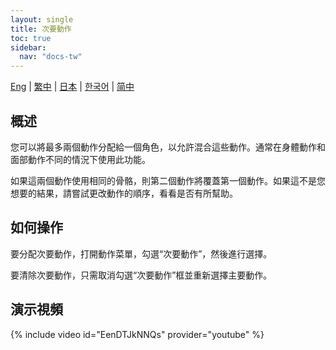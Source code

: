 ```yaml
---
layout: single
title: 次要動作
toc: true
sidebar:
  nav: "docs-tw"
---
```

[Eng](/dancexr/features/secondary_motion) | [繁中](/tw/dancexr/features/secondary_motion) | [日本](/jp/dancexr/features/secondary_motion) | [한국어](/kr/dancexr/features/secondary_motion) | [简中](/zh/dancexr/features/secondary_motion)

## 概述
您可以將最多兩個動作分配給一個角色，以允許混合這些動作。通常在身體動作和面部動作不同的情況下使用此功能。

如果這兩個動作使用相同的骨骼，則第二個動作將覆蓋第一個動作。如果這不是您想要的結果，請嘗試更改動作的順序，看看是否有所幫助。

## 如何操作
要分配次要動作，打開動作菜單，勾選“次要動作”，然後進行選擇。

要清除次要動作，只需取消勾選“次要動作”框並重新選擇主要動作。

## 演示視頻
{% include video id="EenDTJkNNQs" provider="youtube" %}